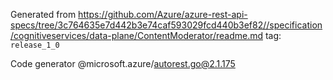 Generated from https://github.com/Azure/azure-rest-api-specs/tree/3c764635e7d442b3e74caf593029fcd440b3ef82//specification/cognitiveservices/data-plane/ContentModerator/readme.md tag: `release_1_0`

Code generator @microsoft.azure/autorest.go@2.1.175


